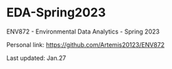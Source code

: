 # EDA-Spring2023

ENV872 - Environmental Data Analytics - Spring 2023

Personal link: <https://github.com/Artemis20123/ENV872>

Last updated: Jan.27
